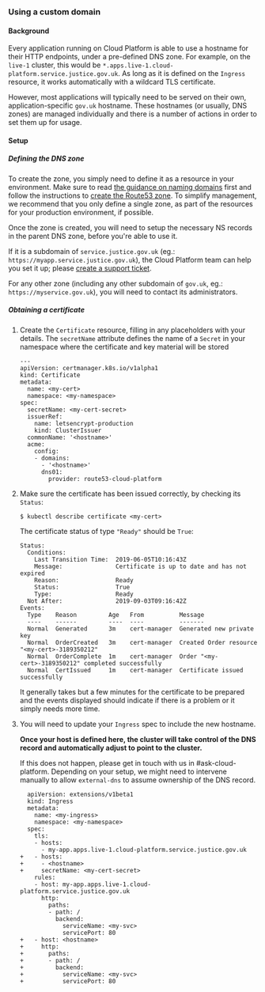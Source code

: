 ### Using a custom domain

#### Background
Every application running on Cloud Platform is able to use a hostname for their
HTTP endpoints, under a pre-defined DNS zone. For example, on the `live-1`
cluster, this would be `*.apps.live-1.cloud-platform.service.justice.gov.uk`. As
long as it is defined on the `Ingress` resource, it works automatically with a
wildcard TLS certificate.

However, most applications will typically need to be served on their own,
application-specific `gov.uk` hostname. These hostnames (or usually, DNS zones)
are managed individually and there is a number of actions in order to set them
up for usage.

#### Setup

##### Defining the DNS zone

To create the zone, you simply need to define it as a resource in your
environment. Make sure to read [the guidance on naming domains][naming-domains]
first and follow the instructions to [create the Route53 zone][creating-zone].
To simplify management, we recommend that you only define a single zone, as part
of the resources for your production environment, if possible.

Once the zone is created, you will need to setup the necessary NS records in the
parent DNS zone, before you're able to use it.

If it is a subdomain of `service.justice.gov.uk` (eg.: `https://myapp.service.justice.gov.uk`),
the Cloud Platform team can help you set it up; please [create a support ticket][support-ticket].

For any other zone (including any other subdomain of `gov.uk`, eg.: `https://myservice.gov.uk`),
you will need to contact its administrators.

##### Obtaining a certificate

1. Create the `Certificate` resource, filling in any placeholders with your
details. The `secretName` attribute defines the name of a `Secret` in your
namespace where the certificate and key material will be stored

   ```
   ---
   apiVersion: certmanager.k8s.io/v1alpha1
   kind: Certificate
   metadata:
     name: <my-cert>
     namespace: <my-namespace>
   spec:
     secretName: <my-cert-secret>
     issuerRef:
       name: letsencrypt-production
       kind: ClusterIssuer
     commonName: '<hostname>'
     acme:
       config:
       - domains:
         - '<hostname>'
         dns01:
           provider: route53-cloud-platform
   ```

2. Make sure the certificate has been issued correctly, by checking its `Status`:

   ```
   $ kubectl describe certificate <my-cert>
   ```

   The certificate status of type `"Ready"` should be `True`:

   ```
   Status:
     Conditions:
       Last Transition Time:  2019-06-05T10:16:43Z
       Message:               Certificate is up to date and has not expired
       Reason:                Ready
       Status:                True
       Type:                  Ready
     Not After:               2019-09-03T09:16:42Z
   Events:
     Type    Reason         Age   From          Message
     ----    ------         ----  ----          -------
     Normal  Generated      3m    cert-manager  Generated new private key
     Normal  OrderCreated   3m    cert-manager  Created Order resource "<my-cert>-3189350212"
     Normal  OrderComplete  1m    cert-manager  Order "<my-cert>-3189350212" completed successfully
     Normal  CertIssued     1m    cert-manager  Certificate issued successfully
   ```

   It generally takes but a few minutes for the certificate to be prepared and
   the events displayed should indicate if there is a problem or it simply needs
   more time.

3. You will need to update your `Ingress` spec to include the new hostname.

   **Once your host is defined here, the cluster will take control of the DNS record and automatically adjust to point to the cluster.**

   If this does not happen, please get in touch with us in #ask-cloud-platform. Depending on your setup, we might need to
   intervene manually to allow `external-dns` to assume ownership of the DNS record.


   ```
     apiVersion: extensions/v1beta1
     kind: Ingress
     metadata:
       name: <my-ingress>
       namespace: <my-namespace>
     spec:
       tls:
       - hosts:
         - my-app.apps.live-1.cloud-platform.service.justice.gov.uk
   +   - hosts:
   +     - <hostname>
   +     secretName: <my-cert-secret>
       rules:
       - host: my-app.apps.live-1.cloud-platform.service.justice.gov.uk
         http:
           paths:
           - path: /
             backend:
               serviceName: <my-svc>
               servicePort: 80
   +   - host: <hostname>
   +     http:
   +       paths:
   +       - path: /
   +         backend:
   +           serviceName: <my-svc>
   +           servicePort: 80
   ```

[naming-domains]: https://ministryofjustice.github.io/technical-guidance/standards/naming-domains/#naming-domains
[creating-zone]: tasks.html#creating-a-route-53-hosted-zone
[support-ticket]: http://goo.gl/msfGiS
